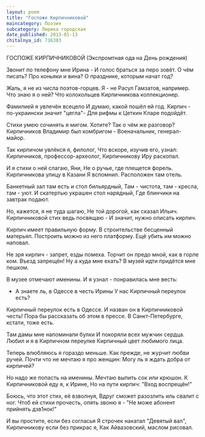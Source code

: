 ```yaml
---
layout: poem
title: "Госпоже Кирпичниковой"
maincategory: Поэзия
subcategory: Лирика городская
date_published: 2013-01-13
chitalnya_id: 716383
---
```




ГОСПОЖЕ КИРПИЧНИКОВОЙ
(Экспромтная ода
на День рождения)

Звонит по телефону мне Ирина -
И голос браться за перо зовёт.
О чём писать? Про коньяки и вина?
О празднике, которым начат год?

Жаль, я не из числа поэтов-горцев.
Я - не Расул Гамзатов, например.
Что знаю я о ней? Что колокольцев
Кирпичникова коллекционер.

Фамилией я увлечён всецело
И думаю, какой пошёл ей год.
Кирпич - по-украински значит "цегла"-
Для рифмы к Цеткин Кларе подойдёт.

Стихи умею сочинять я мигом.
Хотите? Так о чём же разговор?
Кирпичников Владимир был комбригом -
Военачальник, генерал-майор.

Так кирпичом увлёкся я, филолог,
Что вскоре, изучив его, узнал:
Кирпичников, профессор-археолог,
Кирпичникову Иру раскопал.

И я стихи о ней слагаю, Яни,
Не о ручье, где плещется форель.
Кирпичникова улицу в Казани
Я вспомнил. Расположен там отель.

Банкетный зал там есть и стол бильярдный,
Там - чистота, там - кресла, там - уют.
И скатертью украшен стол нарядный,
Где блинчики на завтрак подают.

Но, кажется, я не туда шагаю,
Не той дорогой, как сказал Ильич.
Кирпичниковой стих ведь посвящаю -
И значит, нужно описать кирпич.

Кирпич имеет правильную форму.
В строительстве бесценный матерьял.
Построить можно из него платформу.
Ещё убить им можно наповал.

Не зря кирпич - запрет, езды помеха.
Торчит он предо мной, как в горле ком.
Въезд запрещён! Ну а куда мне ехать?
В музей идти придётся мне пешком.

В музее отмечают именины.
И я узнал - понравилась мне весть:
- А знаете ль, в Одессе в честь Ирины
У нас Кирпичный переулок есть?

Кирпичный переулок есть в Одессе.
И назван он в Кирпичниковой честь!
Пора бы рассказать об этом в прессе.
В Санкт-Петербурге, кстати, тоже есть.

Там дамы мне напоминали булки
И покоряли всех мужчин сердца.
Любил и я в Кирпичном переулке
Кирпичный цвет любимого лица.

Теперь влюбляюсь я гораздо меньше.
Как прежде, не журчит любви ручей.
Почти что не мечтаю я про женщин:
Могу ль я ждать добра от кирпичей?

Но надо же попасть на именины.
Мечтаю выпить сок или крюшон.
К Кирпичниковой еду я, к Ирине,
Но на пути кирпич: "Вход воспрещён!"

Боюсь, что этот стих, её взволнуя,
Вдруг сможет разозлить иль свалит с ног.
Чтоб ей стихи прочесть, опять звоню я -
"Не може абонент прийнять дзв1нок!"

И вы простите, если без согласья
Я строчек накатал "Девятый вал",
Кирпичникову если без прикрас я,
Как Айвазовский, маслом рисовал.






